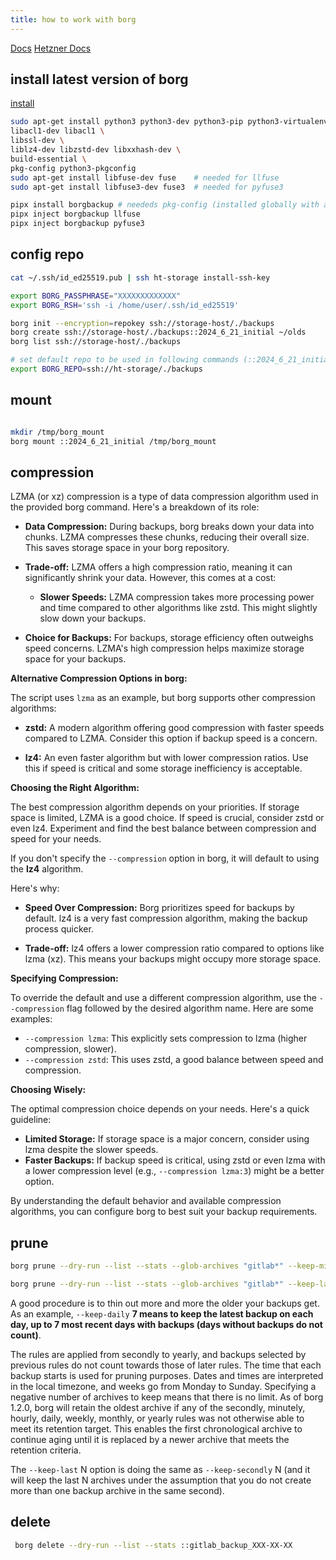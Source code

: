 ```yaml
---
title: how to work with borg
---
```


[Docs](https://borgbackup.readthedocs.io/en/latest/)
[Hetzner Docs](https://community.hetzner.com/tutorials/install-and-configure-borgbackup)

## install latest version of borg

[install](https://borgbackup.readthedocs.io/en/stable/installation.html)

```bash
sudo apt-get install python3 python3-dev python3-pip python3-virtualenv \
libacl1-dev libacl1 \
libssl-dev \
liblz4-dev libzstd-dev libxxhash-dev \
build-essential \
pkg-config python3-pkgconfig
sudo apt-get install libfuse-dev fuse    # needed for llfuse
sudo apt-get install libfuse3-dev fuse3  # needed for pyfuse3

pipx install borgbackup # neededs pkg-config (installed globally with above installs)
pipx inject borgbackup llfuse
pipx inject borgbackup pyfuse3
```

## config repo

```bash
cat ~/.ssh/id_ed25519.pub | ssh ht-storage install-ssh-key

export BORG_PASSPHRASE="XXXXXXXXXXXXX"
export BORG_RSH='ssh -i /home/user/.ssh/id_ed25519'

borg init --encryption=repokey ssh://storage-host/./backups
borg create ssh://storage-host/./backups::2024_6_21_initial ~/olds
borg list ssh://storage-host/./backups

# set default repo to be used in following commands (::2024_6_21_initial instead of fully name)
export BORG_REPO=ssh://ht-storage/./backups
```

## mount

```bash

mkdir /tmp/borg_mount
borg mount ::2024_6_21_initial /tmp/borg_mount
```

## compression

LZMA (or xz) compression is a type of data compression algorithm used in the provided borg command. Here's a breakdown of its role:

* **Data Compression:**  During backups, borg breaks down your data into chunks. LZMA compresses these chunks, reducing their overall size. This saves storage space in your borg repository.

* **Trade-off:**  LZMA offers a high compression ratio, meaning it can significantly shrink your data. However, this comes at a cost:

    * **Slower Speeds:**  LZMA compression takes more processing power and time compared to other algorithms like zstd. This might slightly slow down your backups.

* **Choice for Backups:**  For backups, storage efficiency often outweighs speed concerns. LZMA's high compression helps maximize storage space for your backups.

**Alternative Compression Options in borg:**

The script uses `lzma` as an example, but borg supports other compression algorithms:

* **zstd:**  A modern algorithm offering good compression with faster speeds compared to LZMA. Consider this option if backup speed is a concern.

* **lz4:**  An even faster algorithm but with lower compression ratios. Use this if speed is critical and some storage inefficiency is acceptable.

**Choosing the Right Algorithm:**

The best compression algorithm depends on your priorities. If storage space is limited, LZMA is a good choice. If speed is crucial, consider zstd or even lz4. Experiment and find the best balance between compression and speed for your needs.

If you don't specify the `--compression` option in borg, it will default to using the **lz4** algorithm.

Here's why:

* **Speed Over Compression:**  Borg prioritizes speed for backups by default. lz4 is a very fast compression algorithm, making the backup process quicker.

* **Trade-off:**  lz4 offers a lower compression ratio compared to options like lzma (xz). This means your backups might occupy more storage space.

**Specifying Compression:**

To override the default and use a different compression algorithm, use the `--compression` flag followed by the desired algorithm name. Here are some examples:

* `--compression lzma`: This explicitly sets compression to lzma (higher compression, slower).
* `--compression zstd`: This uses zstd, a good balance between speed and compression.

**Choosing Wisely:**

The optimal compression choice depends on your needs. Here's a quick guideline:

* **Limited Storage:** If storage space is a major concern, consider using lzma despite the slower speeds.
* **Faster Backups:** If backup speed is critical, using zstd or even lzma with a lower compression level (e.g., `--compression lzma:3`) might be a better option.

By understanding the default behavior and available compression algorithms, you can configure borg to best suit your backup requirements.

## prune

```bash
borg prune --dry-run --list --stats --glob-archives "gitlab*" --keep-minutely 1

borg prune --dry-run --list --stats --glob-archives "gitlab*" --keep-last 1
```

A good procedure is to thin out more and more the older your backups get.
As an example, `--keep-daily` **7 means to keep the latest backup on each day,
up to 7 most recent days with backups (days without backups do not count)**.

The rules are applied from secondly to yearly, and backups selected by previous
rules do not count towards those of later rules. The time that each backup
starts is used for pruning purposes. Dates and times are interpreted in
the local timezone, and weeks go from Monday to Sunday. Specifying a
negative number of archives to keep means that there is no limit. As of borg
1.2.0, borg will retain the oldest archive if any of the secondly, minutely,
hourly, daily, weekly, monthly, or yearly rules was not otherwise able to meet
its retention target. This enables the first chronological archive to continue
aging until it is replaced by a newer archive that meets the retention criteria.

The `--keep-last` N option is doing the same as `--keep-secondly` N (and it will
keep the last N archives under the assumption that you do not create more than one
backup archive in the same second).

## delete

```bash
 borg delete --dry-run --list --stats ::gitlab_backup_XXX-XX-XX
```
